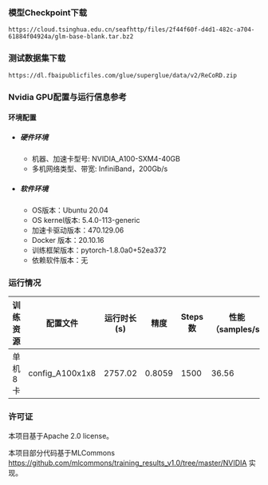 ### 模型Checkpoint下载

`https://cloud.tsinghua.edu.cn/seafhttp/files/2f44f60f-d4d1-482c-a704-61884f04924a/glm-base-blank.tar.bz2`
### 测试数据集下载

`https://dl.fbaipublicfiles.com/glue/superglue/data/v2/ReCoRD.zip`


### Nvidia GPU配置与运行信息参考
#### 环境配置
- ##### 硬件环境
    - 机器、加速卡型号: NVIDIA_A100-SXM4-40GB
    - 多机网络类型、带宽: InfiniBand，200Gb/s
- ##### 软件环境
   - OS版本：Ubuntu 20.04
   - OS kernel版本: 5.4.0-113-generic     
   -  加速卡驱动版本：470.129.06
   - Docker 版本：20.10.16
   - 训练框架版本：pytorch-1.8.0a0+52ea372
   - 依赖软件版本：无


### 运行情况
|  训练资源   | 配置文件  |运行时长(s)|精度 |Steps数|性能（samples/s)|
|  ----  | ----  |  ----  | ----  |----  | ----  |
| 单机8卡  | config_A100x1x8 |2757.02  | 0.8059 |1500  | 36.56 |


### 许可证

本项目基于Apache 2.0 license。

本项目部分代码基于MLCommons https://github.com/mlcommons/training_results_v1.0/tree/master/NVIDIA 实现。